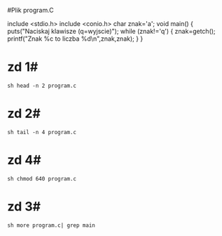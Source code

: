 #Plik program.C

include <stdio.h>
include <conio.h>
char znak='a';
void main()
{
  puts("Naciskaj klawisze (q=wyjscie)");
  while (znak!='q')
  {
    znak=getch();
    printf("Znak %c to liczba %d\n",znak,znak);
  }
}

# zd 1#
``sh
head -n 2 program.c
``
# zd 2#
``sh
tail -n 4 program.c
``

# zd 4#
``sh
chmod 640 program.c
``
# zd 3#
``sh
more program.c| grep main
``
